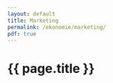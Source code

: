 ```yaml
---
layout: default
title: Marketing
permalink: /ekonomie/marketing/
pdf: true
---
```


{{ page.title }}
===============
